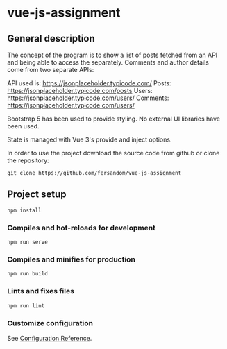 # vue-js-assignment

## General description
The concept of the program is to show a list of posts fetched from an API and being able to access the separately.
Comments and author details come from two separate APIs:

API used is: https://jsonplaceholder.typicode.com/
Posts: https://jsonplaceholder.typicode.com/posts
Users: https://jsonplaceholder.typicode.com/users/
Comments: https://jsonplaceholder.typicode.com/users/

Bootstrap 5 has been used to provide styling. No external UI libraries have been used.

State is managed with Vue 3's provide and inject options. 

In order to use the project download the source code from github or clone the repository:
```
git clone https://github.com/fersandom/vue-js-assignment
```

## Project setup
```
npm install
```

### Compiles and hot-reloads for development
```
npm run serve
```

### Compiles and minifies for production
```
npm run build
```

### Lints and fixes files
```
npm run lint
```

### Customize configuration
See [Configuration Reference](https://cli.vuejs.org/config/).
